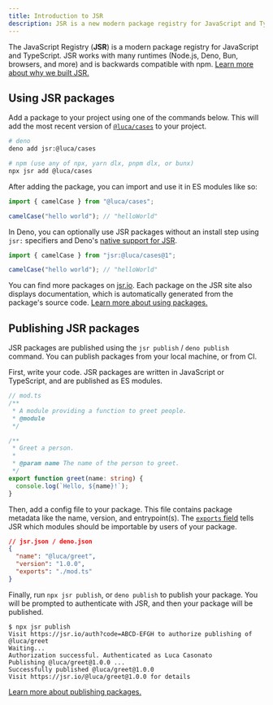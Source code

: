 ```yaml
---
title: Introduction to JSR
description: JSR is a new modern package registry for JavaScript and TypeScript. It was designed to be fast, simple, and reliable. It is backwards compatible with npm, and natively supports TypeScript.
---
```


The JavaScript Registry (**JSR**) is a modern package registry for JavaScript
and TypeScript. JSR works with many runtimes (Node.js, Deno, Bun, browsers, and
more) and is backwards compatible with npm.
[Learn more about why we built JSR.](/docs/why)

## Using JSR packages

Add a package to your project using one of the commands below. This will add the
most recent version of [`@luca/cases`](https://jsr.io/@luca/cases) to your
project.

```bash
# deno
deno add jsr:@luca/cases

# npm (use any of npx, yarn dlx, pnpm dlx, or bunx)
npx jsr add @luca/cases
```

After adding the package, you can import and use it in ES modules like so:

```ts
import { camelCase } from "@luca/cases";

camelCase("hello world"); // "helloWorld"
```

In Deno, you can optionally use JSR packages without an install step using
`jsr:` specifiers and Deno's [native support for JSR](/docs/native-imports).

```ts
import { camelCase } from "jsr:@luca/cases@1";

camelCase("hello world"); // "helloWorld"
```

You can find more packages on [jsr.io](https://jsr.io). Each package on the JSR
site also displays documentation, which is automatically generated from the
package's source code. [Learn more about using packages.](/docs/using-packages)

## Publishing JSR packages

JSR packages are published using the `jsr publish` / `deno publish` command. You
can publish packages from your local machine, or from CI.

First, write your code. JSR packages are written in JavaScript or TypeScript,
and are published as ES modules.

```ts
// mod.ts
/**
 * A module providing a function to greet people.
 * @module
 */

/**
 * Greet a person.
 *
 * @param name The name of the person to greet.
 */
export function greet(name: string) {
  console.log(`Hello, ${name}!`);
}
```

Then, add a config file to your package. This file contains package metadata
like the name, version, and entrypoint(s). The
[`exports` field](/docs/publishing-packages#package-metadata) tells JSR which
modules should be importable by users of your package.

```json
// jsr.json / deno.json
{
  "name": "@luca/greet",
  "version": "1.0.0",
  "exports": "./mod.ts"
}
```

Finally, run `npx jsr publish`, or `deno publish` to publish your package. You
will be prompted to authenticate with JSR, and then your package will be
published.

```
$ npx jsr publish
Visit https://jsr.io/auth?code=ABCD-EFGH to authorize publishing of @luca/greet
Waiting...
Authorization successful. Authenticated as Luca Casonato
Publishing @luca/greet@1.0.0 ...
Successfully published @luca/greet@1.0.0
Visit https://jsr.io/@luca/greet@1.0.0 for details
```

[Learn more about publishing packages.](/docs/publishing-packages)
